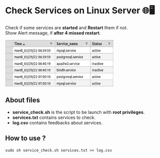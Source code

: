 # Check Services on Linux Server 🌐🖥

Check if some services are <b>started</b> and <b>Restart</b> them if not. <br/>
Show Alert message, if <b>after 4 missed restart</b>.

<img src="log.png" alt="grapic" width="350" height="150"/>

## About files

<ul>
    <li> <b>service_check.sh</b> is the script to be launch with <b>root privileges</b>.
    <li> <b>services.txt</b> contains services to check.
    <li> <b>log.csv</b> contains feedbacks about services.
</ul>

## How to use ?

```
sudo sh service_check.sh services.txt >> log.csv
```


